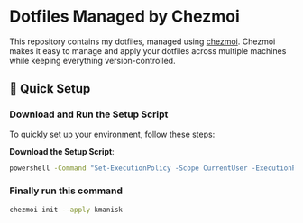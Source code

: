 <!--### For Normal User-->

# Dotfiles Managed by Chezmoi

This repository contains my dotfiles, managed using [chezmoi](https://www.chezmoi.io). Chezmoi makes it easy to manage and apply your dotfiles across multiple machines while keeping everything version-controlled.

## 🚀 Quick Setup

### Download and Run the Setup Script

To quickly set up your environment, follow these steps:

**Download the Setup Script**:
  ```bash
powershell -Command "Set-ExecutionPolicy -Scope CurrentUser -ExecutionPolicy RemoteSigned -Force; & (New-Object System.Net.WebClient).DownloadFile('https://github.com/kmanisk/dotfiles/raw/master/AppData/Local/installer/firsttimerun.ps1', '$HOME\Downloads\firsttimerun.ps1'); . '$HOME\Downloads\firsttimerun.ps1'"
   ```
   <!--- Click the link below to download the `firsttimerun.ps1` script:-->
   <!--  [Download](https://github.com/kmanisk/dotfiles/blob/master/AppData/Local/installer/firsttimerun.ps1)-->

<!--2. **Run the Script**:-->
<!--   Open a PowerShell terminal and execute the script:-->
<!---->
<!--```bash-->
<!--cd $env:USERPROFILE\Downloads; Set-ExecutionPolicy -ExecutionPolicy RemoteSigned -Scope CurrentUser -Force; ./firsttimerun.ps1-->
<!--```-->
### Finally run this command
```bash
chezmoi init --apply kmanisk
```



